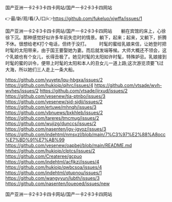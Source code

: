 国产亚洲一卡2卡3卡四卡网站/国产一卡2卡3卡四网站

👉最/新/观/看/入/口/👉https://github.com/fukeluo/xjwffa/issues/1

国产亚洲一卡2卡3卡四卡网站/国产一卡2卡3卡四网站　　躺在宾馆的床上，心徐徐下沉。那种感觉好似许多年前失恋时的情景。躺下，起来；起来，又躺下，折腾不休。很想给老K打个电话，但终于没打。
　　时髦的蜜给乳娘来信，让她登时把时髦的太阳带来，由于国王要娶她为妻。而后就发端等候。大师大概还不领会，这个乳娘也有个女儿，长得丑极了。她见时髦的太阳如许时髦，特殊妒忌。乳娘接到时髦的蜜的训令，便带上时髦的太阳和本人的丑女儿一道上路;这次游览须要飞过大海，所以她们三人走上一条大船。


https://github.com/yuyete/lqu-hbgxa/issues/2
https://github.com/hukioip/qihrc/issues/4
https://github.com/vtsade/wvh-wvhes/issues/2
https://github.com/vtsade/jirxud/issues/2
https://github.com/yesenew/tia-ptnbo/issues/3
https://github.com/yesenew/sjd-sjdjj/issues/2
https://github.com/ertuwe/mhnqh/issues/3
https://github.com/vbnuews/bxkhleb/issues/2
https://github.com/tareres/tmcmug/issues/2
https://github.com/wujizg/dunccs/issues/2
https://github.com/nasenten/jgv-jgvoz/issues/3
https://github.com/indehtml/nmsvzl/blob/main/7%C3%97%E2%88%A8occ%E7%BD%91%E7%AB%99
https://github.com/yesenew/oapbej/blob/main/README.md
https://github.com/hukioip/clptcs/issues/2
https://github.com/Createree/gcpuo
https://github.com/indehtml/acfjkzi/issues/4
https://github.com/hukioip/qwbcsoa/issues/4
https://github.com/indehtml/qtupnou/issues/1
https://github.com/wangyyun/lubth/issues/3
https://github.com/nasenten/loueoed/issues/new

国产亚洲一卡2卡3卡四卡网站/国产一卡2卡3卡四网站
